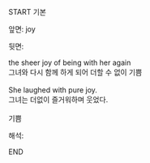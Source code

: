 START
기본

앞면:
joy


뒷면:
<div>the sheer joy of being with her again </div><div>그녀와 다시 함께 하게 되어 더할 수 없이 기쁨</div><div><br></div><div><div>She laughed with pure joy. </div><div><div>그녀는 더없이 즐거워하며 웃었다.</div></div></div><div><br></div><div>기쁨</div>


해석:
<!--ID: 1746614454143-->
END
